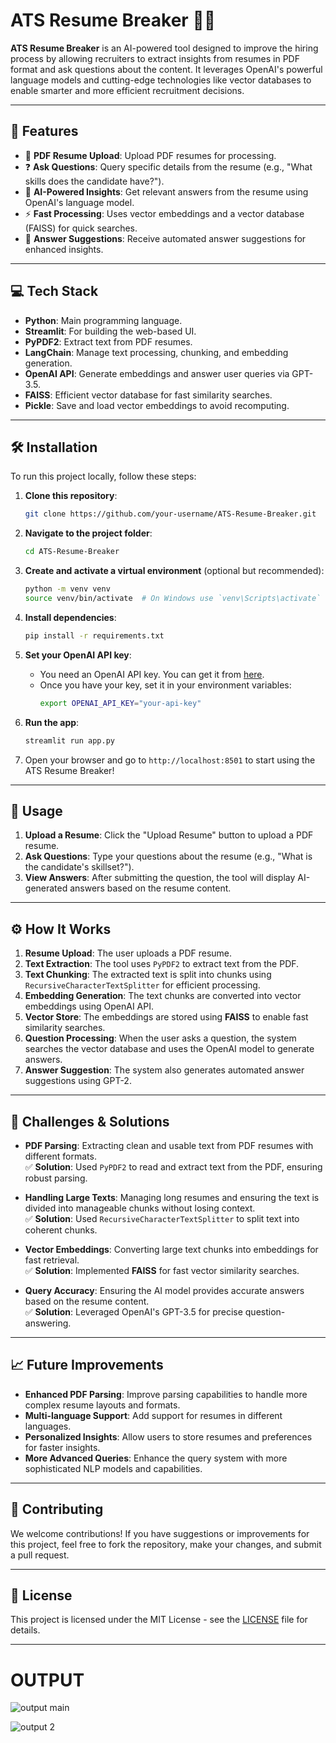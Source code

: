 
# ATS Resume Breaker 💼💬

**ATS Resume Breaker** is an AI-powered tool designed to improve the hiring process by allowing recruiters to extract insights from resumes in PDF format and ask questions about the content. It leverages OpenAI's powerful language models and cutting-edge technologies like vector databases to enable smarter and more efficient recruitment decisions.

---

## 🌟 Features

- 📄 **PDF Resume Upload**: Upload PDF resumes for processing.
- ❓ **Ask Questions**: Query specific details from the resume (e.g., "What skills does the candidate have?").
- 🤖 **AI-Powered Insights**: Get relevant answers from the resume using OpenAI's language model.
- ⚡ **Fast Processing**: Uses vector embeddings and a vector database (FAISS) for quick searches.
- 🧠 **Answer Suggestions**: Receive automated answer suggestions for enhanced insights.

---

## 💻 Tech Stack

- **Python**: Main programming language.
- **Streamlit**: For building the web-based UI.
- **PyPDF2**: Extract text from PDF resumes.
- **LangChain**: Manage text processing, chunking, and embedding generation.
- **OpenAI API**: Generate embeddings and answer user queries via GPT-3.5.
- **FAISS**: Efficient vector database for fast similarity searches.
- **Pickle**: Save and load vector embeddings to avoid recomputing.

---

## 🛠 Installation

To run this project locally, follow these steps:

1. **Clone this repository**:
   ```bash
   git clone https://github.com/your-username/ATS-Resume-Breaker.git
   ```

2. **Navigate to the project folder**:
   ```bash
   cd ATS-Resume-Breaker
   ```

3. **Create and activate a virtual environment** (optional but recommended):
   ```bash
   python -m venv venv
   source venv/bin/activate  # On Windows use `venv\Scripts\activate`
   ```

4. **Install dependencies**:
   ```bash
   pip install -r requirements.txt
   ```

5. **Set your OpenAI API key**:
   - You need an OpenAI API key. You can get it from [here](https://platform.openai.com/account/api-keys).
   - Once you have your key, set it in your environment variables:
     ```bash
     export OPENAI_API_KEY="your-api-key"
     ```

6. **Run the app**:
   ```bash
   streamlit run app.py
   ```

7. Open your browser and go to `http://localhost:8501` to start using the ATS Resume Breaker!

---

## 🚀 Usage

1. **Upload a Resume**: Click the "Upload Resume" button to upload a PDF resume.
2. **Ask Questions**: Type your questions about the resume (e.g., "What is the candidate's skillset?").
3. **View Answers**: After submitting the question, the tool will display AI-generated answers based on the resume content.

---

## ⚙️ How It Works

1. **Resume Upload**: The user uploads a PDF resume.
2. **Text Extraction**: The tool uses `PyPDF2` to extract text from the PDF.
3. **Text Chunking**: The extracted text is split into chunks using `RecursiveCharacterTextSplitter` for efficient processing.
4. **Embedding Generation**: The text chunks are converted into vector embeddings using OpenAI API.
5. **Vector Store**: The embeddings are stored using **FAISS** to enable fast similarity searches.
6. **Question Processing**: When the user asks a question, the system searches the vector database and uses the OpenAI model to generate answers.
7. **Answer Suggestion**: The system also generates automated answer suggestions using GPT-2.

---

## 🧩 Challenges & Solutions

- **PDF Parsing**: Extracting clean and usable text from PDF resumes with different formats.  
   ✅ **Solution**: Used `PyPDF2` to read and extract text from the PDF, ensuring robust parsing.
  
- **Handling Large Texts**: Managing long resumes and ensuring the text is divided into manageable chunks without losing context.  
   ✅ **Solution**: Used `RecursiveCharacterTextSplitter` to split text into coherent chunks.

- **Vector Embeddings**: Converting large text chunks into embeddings for fast retrieval.  
   ✅ **Solution**: Implemented **FAISS** for fast vector similarity searches.

- **Query Accuracy**: Ensuring the AI model provides accurate answers based on the resume content.  
   ✅ **Solution**: Leveraged OpenAI's GPT-3.5 for precise question-answering.

---

## 📈 Future Improvements

- **Enhanced PDF Parsing**: Improve parsing capabilities to handle more complex resume layouts and formats.
- **Multi-language Support**: Add support for resumes in different languages.
- **Personalized Insights**: Allow users to store resumes and preferences for faster insights.
- **More Advanced Queries**: Enhance the query system with more sophisticated NLP models and capabilities.

---

## 🎯 Contributing

We welcome contributions! If you have suggestions or improvements for this project, feel free to fork the repository, make your changes, and submit a pull request.

---

## 📝 License

This project is licensed under the MIT License - see the [LICENSE](LICENSE) file for details.

---



#  OUTPUT

![output main](https://github.com/abhishekpsonawane07/ATS_Resume_Breaker/assets/120458850/4027a46b-5c3f-4d0d-b1d3-46913386ca2a)



![output 2](https://github.com/abhishekpsonawane07/ATS_Resume_Breaker/assets/120458850/47526a7c-d234-44a8-9db0-b726e430c94f)




